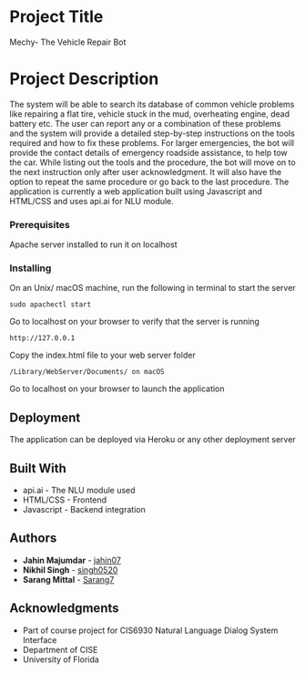 # Project Title

Mechy- The Vehicle Repair Bot

# Project Description

The system will be able to search its database of common vehicle problems like repairing a flat tire, vehicle stuck in the mud, overheating engine, dead battery etc. The user can report any or a combination of these problems and the system will provide a detailed step-by-step instructions on the tools required and how to fix these problems. For larger emergencies, the bot will provide the contact details of emergency roadside assistance, to help tow the car. While listing out the tools and the procedure, the bot will move on to the next instruction only after user acknowledgment. It will also have the option to repeat the same procedure or go back to the last procedure. 
The application is currently a web application built using Javascript and HTML/CSS and uses api.ai for NLU module.

### Prerequisites

Apache server installed to run it on localhost


### Installing

On an Unix/ macOS machine, run the following in terminal to start the server

```
sudo apachectl start
```

Go to localhost on your browser to verify that the server is running

```
http://127.0.0.1
```

Copy the index.html file to your web server folder

```
/Library/WebServer/Documents/ on macOS
```

Go to localhost on your browser to launch the application


## Deployment

The application can be deployed via Heroku or any other deployment server

## Built With

* api.ai - The NLU module used
* HTML/CSS - Frontend
* Javascript - Backend integration

## Authors

* **Jahin Majumdar** - [jahin07](https://github.com/jahin07)
* **Nikhil Singh** - [singh0520](https://github.com/singh0520)
* **Sarang Mittal** - [Sarang7](https://github.com/Sarang7)

## Acknowledgments

* Part of course project for CIS6930 Natural Language Dialog System Interface
* Department of CISE
* University of Florida

